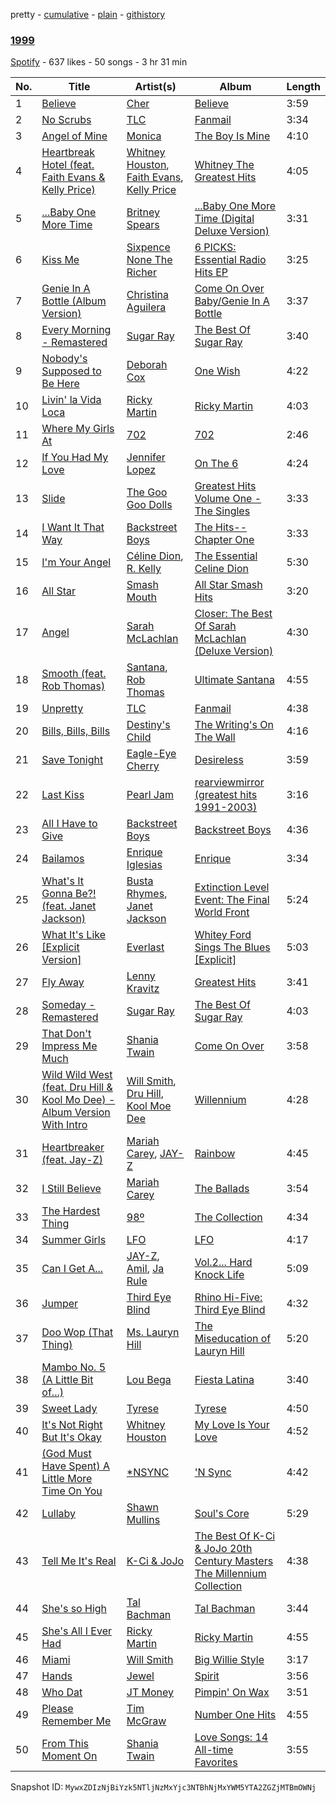 pretty - [cumulative](/playlists/cumulative/1WkrD0MvdN3BcLa4DXBRCQ.md) - [plain](/playlists/plain/1WkrD0MvdN3BcLa4DXBRCQ) - [githistory](https://github.githistory.xyz/mackorone/spotify-playlist-archive/blob/main/playlists/plain/1WkrD0MvdN3BcLa4DXBRCQ)

### [1999](https://open.spotify.com/playlist/1WkrD0MvdN3BcLa4DXBRCQ)

> 

[Spotify](https://open.spotify.com/user/spotify) - 637 likes - 50 songs - 3 hr 31 min

| No. | Title | Artist(s) | Album | Length |
|---|---|---|---|---|
| 1 | [Believe](https://open.spotify.com/track/2goLsvvODILDzeeiT4dAoR) | [Cher](https://open.spotify.com/artist/72OaDtakiy6yFqkt4TsiFt) | [Believe](https://open.spotify.com/album/0jZfbz0dNfDjPSg0hYJNth) | 3:59 |
| 2 | [No Scrubs](https://open.spotify.com/track/1KGi9sZVMeszgZOWivFpxs) | [TLC](https://open.spotify.com/artist/0TImkz4nPqjegtVSMZnMRq) | [Fanmail](https://open.spotify.com/album/1CvjjpvqVMoyprsf74bpYW) | 3:34 |
| 3 | [Angel of Mine](https://open.spotify.com/track/1AM1o0mKbgAK5oMpY8B3Z7) | [Monica](https://open.spotify.com/artist/6nzxy2wXs6tLgzEtqOkEi2) | [The Boy Is Mine](https://open.spotify.com/album/6mIyViyBHV4eoQqI4JZByh) | 4:10 |
| 4 | [Heartbreak Hotel \(feat\. Faith Evans & Kelly Price\)](https://open.spotify.com/track/3EIzVtVW78E6qJqYTa0WUx) | [Whitney Houston](https://open.spotify.com/artist/6XpaIBNiVzIetEPCWDvAFP), [Faith Evans](https://open.spotify.com/artist/5NDMothbpdpq2xHqSjrrWn), [Kelly Price](https://open.spotify.com/artist/49FeZO3eSrJs7oH7lYLU1r) | [Whitney The Greatest Hits](https://open.spotify.com/album/4bXTYQ8nVBYO4k3C3TOVri) | 4:05 |
| 5 | [...Baby One More Time](https://open.spotify.com/track/3MjUtNVVq3C8Fn0MP3zhXa) | [Britney Spears](https://open.spotify.com/artist/26dSoYclwsYLMAKD3tpOr4) | [...Baby One More Time \(Digital Deluxe Version\)](https://open.spotify.com/album/3WNxdumkSMGMJRhEgK80qx) | 3:31 |
| 6 | [Kiss Me](https://open.spotify.com/track/75fuzn623bYyKISKlFHdCw) | [Sixpence None The Richer](https://open.spotify.com/artist/0lJlKQvuM2Sd9DPPyUXcHg) | [6 PICKS: Essential Radio Hits EP](https://open.spotify.com/album/5kci1HTcEZfK1Jv5HrzPad) | 3:25 |
| 7 | [Genie In A Bottle \(Album Version\)](https://open.spotify.com/track/4gW7mm93XKmqdPduQ3bpqS) | [Christina Aguilera](https://open.spotify.com/artist/1l7ZsJRRS8wlW3WfJfPfNS) | [Come On Over Baby/Genie In A Bottle](https://open.spotify.com/album/10uyvuWsvX8SSREpMrMYiJ) | 3:37 |
| 8 | [Every Morning \- Remastered](https://open.spotify.com/track/6Neq7tjnknt4URNI8txFL4) | [Sugar Ray](https://open.spotify.com/artist/4uN3DsfENc7dp0OLO0FEIb) | [The Best Of Sugar Ray](https://open.spotify.com/album/2hjQQj7x2YipViOCw6UX1N) | 3:40 |
| 9 | [Nobody's Supposed to Be Here](https://open.spotify.com/track/51QxenFmXlJXUN9mpvxlaL) | [Deborah Cox](https://open.spotify.com/artist/601893mmW5hl1FBOykWZHG) | [One Wish](https://open.spotify.com/album/16FPcGpqQfcvqpCLvZsWWD) | 4:22 |
| 10 | [Livin' la Vida Loca](https://open.spotify.com/track/0Ph6L4l8dYUuXFmb71Ajnd) | [Ricky Martin](https://open.spotify.com/artist/7slfeZO9LsJbWgpkIoXBUJ) | [Ricky Martin](https://open.spotify.com/album/1k1Cr3nlJDa8pvwZUJ5xfj) | 4:03 |
| 11 | [Where My Girls At](https://open.spotify.com/track/4VSyH8AkIt3kaR5xIPFVVi) | [702](https://open.spotify.com/artist/2S8UlyXW4JjjHcbeg8ddIo) | [702](https://open.spotify.com/album/6PELMehRtCwGXXyFS0fLKR) | 2:46 |
| 12 | [If You Had My Love](https://open.spotify.com/track/3wvg3Jpee5NzpSBZhBqFdE) | [Jennifer Lopez](https://open.spotify.com/artist/2DlGxzQSjYe5N6G9nkYghR) | [On The 6](https://open.spotify.com/album/43CV8Hxctvm8BUCesUaxMk) | 4:24 |
| 13 | [Slide](https://open.spotify.com/track/0eG5CqXwJpa5MBjYyg1lRm) | [The Goo Goo Dolls](https://open.spotify.com/artist/2sil8z5kiy4r76CRTXxBCA) | [Greatest Hits Volume One \- The Singles](https://open.spotify.com/album/0UccZZgelTAbbk3OSPZymO) | 3:33 |
| 14 | [I Want It That Way](https://open.spotify.com/track/6e40mgJiCid5HRAGrbpGA6) | [Backstreet Boys](https://open.spotify.com/artist/5rSXSAkZ67PYJSvpUpkOr7) | [The Hits\-\-Chapter One](https://open.spotify.com/album/1NslKOZobWxINFaFkLol3r) | 3:33 |
| 15 | [I'm Your Angel](https://open.spotify.com/track/02nsNxmxmRKR4Tbv3Fcbfh) | [Céline Dion](https://open.spotify.com/artist/4S9EykWXhStSc15wEx8QFK), [R\. Kelly](https://open.spotify.com/artist/2mxe0TnaNL039ysAj51xPQ) | [The Essential Celine Dion](https://open.spotify.com/album/4Weiw9hd6IyxyjRyeDp3dF) | 5:30 |
| 16 | [All Star](https://open.spotify.com/track/19fm0eNKTeg1JbHCHwPhLe) | [Smash Mouth](https://open.spotify.com/artist/2iEvnFsWxR0Syqu2JNopAd) | [All Star Smash Hits](https://open.spotify.com/album/2UQrm3KoMSJ16a2PTUlx2E) | 3:20 |
| 17 | [Angel](https://open.spotify.com/track/6a12yrkah2Fs6FQ8QCdFfP) | [Sarah McLachlan](https://open.spotify.com/artist/4NgNsOXSwIzXlUIJcpnNUp) | [Closer: The Best Of Sarah McLachlan \(Deluxe Version\)](https://open.spotify.com/album/3RfooZA6Pvw8odFuOvnjhB) | 4:30 |
| 18 | [Smooth \(feat\. Rob Thomas\)](https://open.spotify.com/track/3i3GeK0qLQybu4ah42YmCY) | [Santana](https://open.spotify.com/artist/6GI52t8N5F02MxU0g5U69P), [Rob Thomas](https://open.spotify.com/artist/3aBkeBhwadnWMWoVJ2CxJC) | [Ultimate Santana](https://open.spotify.com/album/6FbFvnlSfEoNhwz5MdK0Dx) | 4:55 |
| 19 | [Unpretty](https://open.spotify.com/track/0BUoLE4o9eVahDHvTqak67) | [TLC](https://open.spotify.com/artist/0TImkz4nPqjegtVSMZnMRq) | [Fanmail](https://open.spotify.com/album/1CvjjpvqVMoyprsf74bpYW) | 4:38 |
| 20 | [Bills, Bills, Bills](https://open.spotify.com/track/1Oi2zpmL81Q0yScF1zxaC0) | [Destiny's Child](https://open.spotify.com/artist/1Y8cdNmUJH7yBTd9yOvr5i) | [The Writing's On The Wall](https://open.spotify.com/album/283NWqNsCA9GwVHrJk59CG) | 4:16 |
| 21 | [Save Tonight](https://open.spotify.com/track/1t2Hq2WIBcZINOEnK6mdJG) | [Eagle\-Eye Cherry](https://open.spotify.com/artist/3ngKsDXZAssmljeXCvEgOe) | [Desireless](https://open.spotify.com/album/3P2WRy9eBoBbSTCZWGQOoO) | 3:59 |
| 22 | [Last Kiss](https://open.spotify.com/track/4ekUwwCPIKT1ef5GllLSk1) | [Pearl Jam](https://open.spotify.com/artist/1w5Kfo2jwwIPruYS2UWh56) | [rearviewmirror \(greatest hits 1991\-2003\)](https://open.spotify.com/album/1G1R5dY01DSyti3NaWnOp3) | 3:16 |
| 23 | [All I Have to Give](https://open.spotify.com/track/3hlhefxgyp4MDnN6C2dQ5H) | [Backstreet Boys](https://open.spotify.com/artist/5rSXSAkZ67PYJSvpUpkOr7) | [Backstreet Boys](https://open.spotify.com/album/0wvQovgaVU99eqw8n3g22S) | 4:36 |
| 24 | [Bailamos](https://open.spotify.com/track/2bbeNsFmjZqdoDhjLsKNWe) | [Enrique Iglesias](https://open.spotify.com/artist/7qG3b048QCHVRO5Pv1T5lw) | [Enrique](https://open.spotify.com/album/183XphT974zDxwM5QxETET) | 3:34 |
| 25 | [What's It Gonna Be?! \(feat\. Janet Jackson\)](https://open.spotify.com/track/0FpLfrOyHblbDlHUsrPN1N) | [Busta Rhymes](https://open.spotify.com/artist/1YfEcTuGvBQ8xSD1f53UnK), [Janet Jackson](https://open.spotify.com/artist/4qwGe91Bz9K2T8jXTZ815W) | [Extinction Level Event: The Final World Front](https://open.spotify.com/album/4zb4gmGzDYtlWMjmc1NZWW) | 5:24 |
| 26 | [What It's Like \[Explicit Version\]](https://open.spotify.com/track/1WgfNvPhqJQHfu2ewqnkl3) | [Everlast](https://open.spotify.com/artist/14ZxDAK6ITtZZqPdiWrvSn) | [Whitey Ford Sings The Blues \[Explicit\]](https://open.spotify.com/album/6IQmWJTawuzWees9oVQ3Zm) | 5:03 |
| 27 | [Fly Away](https://open.spotify.com/track/0n0eMsX7WgEtc7dlscbuKU) | [Lenny Kravitz](https://open.spotify.com/artist/5gznATMVO85ZcLTkE9ULU7) | [Greatest Hits](https://open.spotify.com/album/1cW0de5T5fdedlS4YqvyCv) | 3:41 |
| 28 | [Someday \- Remastered](https://open.spotify.com/track/6NcHJ23mLQKnVxQcOmT7JW) | [Sugar Ray](https://open.spotify.com/artist/4uN3DsfENc7dp0OLO0FEIb) | [The Best Of Sugar Ray](https://open.spotify.com/album/2hjQQj7x2YipViOCw6UX1N) | 4:03 |
| 29 | [That Don't Impress Me Much](https://open.spotify.com/track/0KvLsZYwodakWxOQUYAR5I) | [Shania Twain](https://open.spotify.com/artist/5e4Dhzv426EvQe3aDb64jL) | [Come On Over](https://open.spotify.com/album/0vOj0JVKv2bobFBBUTjgQF) | 3:58 |
| 30 | [Wild Wild West \(feat\. Dru Hill & Kool Mo Dee\) \- Album Version With Intro](https://open.spotify.com/track/5AMvBCtX2rspUdoeJ9IsPN) | [Will Smith](https://open.spotify.com/artist/41qil2VaGbD194gaEcmmyx), [Dru Hill](https://open.spotify.com/artist/1255GTUKNCLCTvH9ctD4cT), [Kool Moe Dee](https://open.spotify.com/artist/2RE8NwNxsOyuNZDD0jRxHP) | [Willennium](https://open.spotify.com/album/38ZO2nTo4L4PNtubKwtiAk) | 4:28 |
| 31 | [Heartbreaker \(feat\. Jay\-Z\)](https://open.spotify.com/track/0jsANwwkkHyyeNyuTFq2XO) | [Mariah Carey](https://open.spotify.com/artist/4iHNK0tOyZPYnBU7nGAgpQ), [JAY\-Z](https://open.spotify.com/artist/3nFkdlSjzX9mRTtwJOzDYB) | [Rainbow](https://open.spotify.com/album/1iSTXHBhLc9ImaqyvVZGft) | 4:45 |
| 32 | [I Still Believe](https://open.spotify.com/track/3OeB0shjSeOFu8F92bg9gA) | [Mariah Carey](https://open.spotify.com/artist/4iHNK0tOyZPYnBU7nGAgpQ) | [The Ballads](https://open.spotify.com/album/7ytzzJHmN6NqrFYCEAful2) | 3:54 |
| 33 | [The Hardest Thing](https://open.spotify.com/track/7EEdDKopE2INq8y1sOZuhU) | [98º](https://open.spotify.com/artist/6V03b3Y36lolYP2orXn8mV) | [The Collection](https://open.spotify.com/album/5J0kPrSHVGdNhPNpNmi981) | 4:34 |
| 34 | [Summer Girls](https://open.spotify.com/track/7uYroF9RRrhRJBrigRvB6H) | [LFO](https://open.spotify.com/artist/1FizW0swe8ODtXvEOHXbHX) | [LFO](https://open.spotify.com/album/6DZdRerOCdaQyBLwntH2cX) | 4:17 |
| 35 | [Can I Get A...](https://open.spotify.com/track/4LGMSdeKOUoy5Wf75Je0Hl) | [JAY\-Z](https://open.spotify.com/artist/3nFkdlSjzX9mRTtwJOzDYB), [Amil](https://open.spotify.com/artist/6NzM38IkXdbQsQ4qW9CG7z), [Ja Rule](https://open.spotify.com/artist/1J2VVASYAamtQ3Bt8wGgA6) | [Vol.2..\. Hard Knock Life](https://open.spotify.com/album/3j1xCJdBMCl6wYQXurz2tb) | 5:09 |
| 36 | [Jumper](https://open.spotify.com/track/6gkD0tbTaBy9t6meSK4aIL) | [Third Eye Blind](https://open.spotify.com/artist/6TcnmlCSxihzWOQJ8k0rNS) | [Rhino Hi\-Five: Third Eye Blind](https://open.spotify.com/album/04Th6MzQSvha0DtPzkb2Q6) | 4:32 |
| 37 | [Doo Wop \(That Thing\)](https://open.spotify.com/track/2Uu8IiLkLY0UXhCHka4Dlr) | [Ms\. Lauryn Hill](https://open.spotify.com/artist/2Mu5NfyYm8n5iTomuKAEHl) | [The Miseducation of Lauryn Hill](https://open.spotify.com/album/2Uc0HAF0Cj0LAgyzYZX5e3) | 5:20 |
| 38 | [Mambo No\. 5 \(A Little Bit of...\)](https://open.spotify.com/track/3qrUiGsAC0ZXKP6uOtikOY) | [Lou Bega](https://open.spotify.com/artist/46lnlnlU0dXTDpoAUmH6Qx) | [Fiesta Latina](https://open.spotify.com/album/2L4ZOOWkxzPzuVdlMx92CO) | 3:40 |
| 39 | [Sweet Lady](https://open.spotify.com/track/1Dx8rIZaXzZPvUQRF2j9hB) | [Tyrese](https://open.spotify.com/artist/08p7B5OtcUuVblvkQIlBhJ) | [Tyrese](https://open.spotify.com/album/1srJ4xgMWliQdwquG81ObA) | 4:50 |
| 40 | [It's Not Right But It's Okay](https://open.spotify.com/track/7861kBrZ5aw7o4NfggcyYW) | [Whitney Houston](https://open.spotify.com/artist/6XpaIBNiVzIetEPCWDvAFP) | [My Love Is Your Love](https://open.spotify.com/album/00NABajpGsPCObfcl4LJsM) | 4:52 |
| 41 | [\(God Must Have Spent\) A Little More Time On You](https://open.spotify.com/track/4mljNnZ2eaXKSbEAOzLlLE) | [\*NSYNC](https://open.spotify.com/artist/6Ff53KvcvAj5U7Z1vojB5o) | ['N Sync](https://open.spotify.com/album/0CADmCXbIx4F9m6TBwLtFd) | 4:42 |
| 42 | [Lullaby](https://open.spotify.com/track/70L4pGAmYv0pTADrgsIxpI) | [Shawn Mullins](https://open.spotify.com/artist/4TROLx8HvrnfGGNo2ngL2N) | [Soul's Core](https://open.spotify.com/album/0D5vG8Ue7MHe4TxRm2t9Z9) | 5:29 |
| 43 | [Tell Me It's Real](https://open.spotify.com/track/3k7OAfk7OD2Witi93PbJpa) | [K\-Ci & JoJo](https://open.spotify.com/artist/05RZIdfz59ZW2FvFuwnmNK) | [The Best Of K\-Ci & JoJo 20th Century Masters The Millennium Collection](https://open.spotify.com/album/46sHypdTU9BvbRjiSTspHF) | 4:38 |
| 44 | [She's so High](https://open.spotify.com/track/7mnGQesk1TzQLzQ9bYWZPR) | [Tal Bachman](https://open.spotify.com/artist/3KEb1kbIZN5jumsjFEWgSW) | [Tal Bachman](https://open.spotify.com/album/3v17hBg9lx5vdJQ8Dfr6OD) | 3:44 |
| 45 | [She's All I Ever Had](https://open.spotify.com/track/4Bza6algEDbY8yrm8qMeg7) | [Ricky Martin](https://open.spotify.com/artist/7slfeZO9LsJbWgpkIoXBUJ) | [Ricky Martin](https://open.spotify.com/album/1k1Cr3nlJDa8pvwZUJ5xfj) | 4:55 |
| 46 | [Miami](https://open.spotify.com/track/6e8Ou0wiqAzIpWb2eSxll8) | [Will Smith](https://open.spotify.com/artist/41qil2VaGbD194gaEcmmyx) | [Big Willie Style](https://open.spotify.com/album/2esWeP8Ln1sXA0jbDmi3Zq) | 3:17 |
| 47 | [Hands](https://open.spotify.com/track/1Nchgvmv9DUrB8X1n442EH) | [Jewel](https://open.spotify.com/artist/6FbDoZnMBTdhhhLuJBOOqP) | [Spirit](https://open.spotify.com/album/66oHhkpwRWqMU0xwwfEFXy) | 3:56 |
| 48 | [Who Dat](https://open.spotify.com/track/2rbb3lOMI71NIMbJCS1wQQ) | [JT Money](https://open.spotify.com/artist/1pJhCUTEZhR4nYeemYlkVz) | [Pimpin' On Wax](https://open.spotify.com/album/47hDRYMv9yCkQV0svP9GFP) | 3:51 |
| 49 | [Please Remember Me](https://open.spotify.com/track/1ALOflPunt1yWnnZQ7joui) | [Tim McGraw](https://open.spotify.com/artist/6roFdX1y5BYSbp60OTJWMd) | [Number One Hits](https://open.spotify.com/album/2H2XBOxn7GzKRcXpeYKUIn) | 4:55 |
| 50 | [From This Moment On](https://open.spotify.com/track/2EFNNFGIgSqHZaU1V16KRr) | [Shania Twain](https://open.spotify.com/artist/5e4Dhzv426EvQe3aDb64jL) | [Love Songs: 14 All\-time Favorites](https://open.spotify.com/album/0CPWkppqWaB9lB51DfuaLm) | 3:55 |

Snapshot ID: `MywxZDIzNjBiYzk5NTljNzMxYjc3NTBhNjMxYWM5YTA2ZGZjMTBmOWNj`
